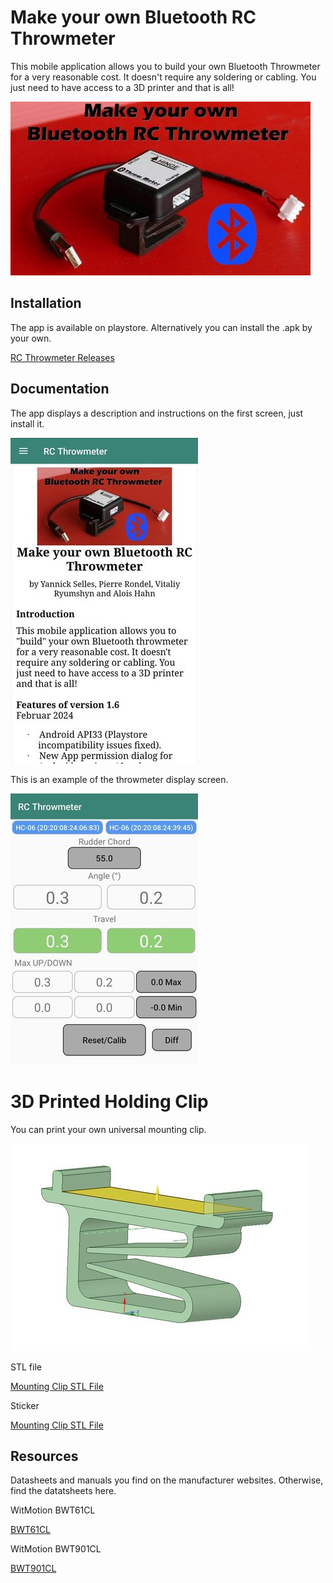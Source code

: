 # Make your own Bluetooth RC Throwmeter

This mobile application allows you to build your own Bluetooth Throwmeter for a very reasonable cost. 
It doesn't require any soldering or cabling. You just need to have access to a 3D printer and that is all!

![RC Throwmeter](/doc/rc-throwmeter.jpg)

## Installation

The app is available on playstore. Alternatively you can install the .apk by your own.

[RC Throwmeter Releases](/releases)

## Documentation

The app displays a description and instructions on the first screen, just install it.

![RC Throwmeter](/doc/start_screen.jpg)



This is an example of the throwmeter display screen.

![RC Throwmeter](/doc/main_screen.jpg)

# 3D Printed Holding Clip

You can print your own universal mounting clip. 

![RC Throwmeter](/doc/clip/image003.jpg)

STL file

[Mounting Clip STL File](/doc/clip/clips_V2.stl)

Sticker

[Mounting Clip STL File](/doc/clip/sticker.pdf)


## Resources
Datasheets and manuals you find on the manufacturer websites. Otherwise, find the datatsheets here.

WitMotion BWT61CL

[BWT61CL](/doc/BWT61CL)

WitMotion BWT901CL

[BWT901CL](/doc/BWT901CL)


